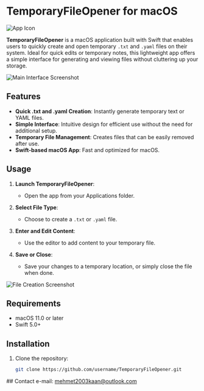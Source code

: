 # TemporaryFileOpener for macOS

![App Icon](![image](https://github.com/user-attachments/assets/151896d1-0315-473d-8bcd-4c646175e256))

**TemporaryFileOpener** is a macOS application built with Swift that enables users to quickly create and open temporary `.txt` and `.yaml` files on their system. Ideal for quick edits or temporary notes, this lightweight app offers a simple interface for generating and viewing files without cluttering up your storage.

![Main Interface Screenshot](<img width="348" alt="image" src="https://github.com/user-attachments/assets/11292d83-a7a8-4451-992b-1dc7e47a0276">
)

## Features

- **Quick .txt and .yaml Creation**: Instantly generate temporary text or YAML files.
- **Simple Interface**: Intuitive design for efficient use without the need for additional setup.
- **Temporary File Management**: Creates files that can be easily removed after use.
- **Swift-based macOS App**: Fast and optimized for macOS.

## Usage

1. **Launch TemporaryFileOpener**:
   - Open the app from your Applications folder.

2. **Select File Type**:
   - Choose to create a `.txt` or `.yaml` file.

3. **Enter and Edit Content**:
   - Use the editor to add content to your temporary file.

4. **Save or Close**:
   - Save your changes to a temporary location, or simply close the file when done.

![File Creation Screenshot](<img width="735" alt="image" src="https://github.com/user-attachments/assets/8bc8aa03-2c2f-4087-9555-40d3b503ea89">)

## Requirements

- macOS 11.0 or later
- Swift 5.0+

## Installation

1. Clone the repository:
   ```bash
   git clone https://github.com/username/TemporaryFileOpener.git

## Contact
e-mail: mehmet2003kaan@outlook.com
